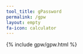 ```yaml
---
tool_title: gPassword
permalink: /gpw
layout: empty
fa-icon: calculator
---
```

{% include gpw/gpw.html %}
